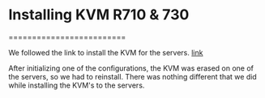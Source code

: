 # Installing KVM R710 & 730
=========================

We followed the link to install the KVM for the servers.
[link](https://www.linuxtechi.com/how-to-install-kvm-on-ubuntu-22-04/)

After initializing one of the configurations, the KVM was erased on one
of the servers, so we had to reinstall. There was nothing different that
we did while installing the KVM's to the servers.
